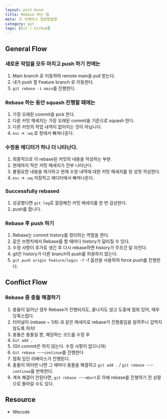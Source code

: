 ```yaml
---
layout: post-base
title: Rebase 하는 법
meta: 깃 리베이스 일반방법론
category: git
tags: [Git / Github]
---
```


## General Flow

### 새로운 작업을 모두 마치고 push 하기 전에는

1. Main branch 로 이동하여 remote main을 pull 받는다.
2. 내가 push 할 Feature branch 로 이동한다.
3. `git rebase -i main`를 진행한다.

### Rebase 하는 동안 squash 진행할 때에는

1. 가장 오래된 commit을 pick 한다.
2. 다른 커밋 메세지는 가장 오래된 commit을 기준으로 squash 한다.
3. 다른 커밋의 작업 내역이 없어지는 것이 아닙니다.
4. `esc` -> `:wq` 로 창에서 빠져나온다.

### 수정용 에디터가 하나 더 나타난다.

1. 최종적으로 이 rebase된 커밋의 내용을 작성하는 부분.
2. 현재까지 적은 커밋 메세지가 전부 나타난다.
3. 불필요한 내용을 제거하고 현재 수정 내역에 대한 커밋 메세지를 정
   성껏 작성한다.
4. `esc` -> `:wq` 저장하고 에디터에서 빠져나온다.

### Successfully rebased

1. 성공했다면 `git log`로 깔끔해진 커밋 메세지를 한 번 감상한다.
2. push를 합니다.

### Rebase 후 push 하기

1. Rebase는 commit history를 정리하는 역할을 한다.
2. 같은 브랜치에서 Rebase를 할 때마다 history가 달라질 수 있다.
3. 수정 사항이 추가로 생긴 후 다시 rebase하면 history가 무조건 달
   라진다.
4. git은 history가 다른 branch의 push를 허용하지 않는다.
5. `git push origin feature/login -f` -f 옵션을 사용하여 force
   push를 진행한다.

## Conflict Flow

### Rebase 중 충돌 해결하기

1. 충돌이 일어난 경우 Rebase가 진행되지도, 끝나지도 않고 도중에
   멈춰 있어, 매우 당혹스럽다.
2. 터미널이 (rebase ~ 1/6) 과 같은 메세지로 rebase가 진행중임을
   알려주니 겁먹지 않도록 하자!
3. 충돌은 충돌일 뿐, 해당하는 코드를 수정 후
4. `Git add .`
5. (Git commit은 하지 않는다. 수정 사항이 없으니까)
6. `Git rebase ㅡㅡcontinue`를 진행한다
7. 멈춰 있던 리베이스가 진행된다.
8. 충돌이 여러번 나면 그 때마다 충돌을 해결하고 `git add .` / `git rebase ㅡㅡcontinue`를 반복한다.
9. 계속 해결이 안된다면, `git rebase ㅡㅡabort`로 아예 rebase를
   진행하기 전 상황으로 돌아갈 수도 있다.

## Resource

- Wecode
